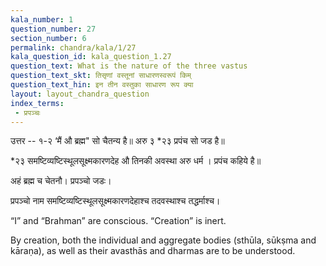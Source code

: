 ```yaml
---
kala_number: 1
question_number: 27
section_number: 6
permalink: chandra/kala/1/27
kala_question_id: kala_question_1.27
question_text: What is the nature of the three vastus
question_text_skt: तिसृणां वस्तूनां साधारणस्वरूपं किम्
question_text_hin: इन तीन वस्तुका साधारण रूप क्या
layout: layout_chandra_question
index_terms:
 - प्रपञ्चः
---
```


<!-- hindi-start -->
उत्तर -- १-२ ‘मैं औ ब्रह्म" सो चैतन्य है॥
अरु ३ *२३ प्रपंच सो जड है॥

<div class="footnote" markdown="1">
*२३ समष्टिव्यष्टिस्थूलसूक्ष्मकारणदेह औ
तिनकी अवस्था अरु धर्म । प्रपंच कहिये है॥
</div>
<!-- hindi-end -->

<!-- skt-start -->
अहं ब्रह्म च चेतनौ। प्रपञ्चो जडः।

<div class="footnote" markdown="1">
प्रपञ्चो नाम समष्टिव्यष्टिस्थूलसूक्ष्मकारणदेहाश्च तदवस्थाश्च तद्धर्माश्च।

</div>
<!-- skt-end -->

<!-- eng-start -->
“I” and “Brahman” are conscious. “Creation” is inert.

By creation, both the individual and aggregate bodies (sthūla, sūkṣma and kāraṇa), as well as their avasthās and dharmas are to be understood.
<!-- eng-end -->
